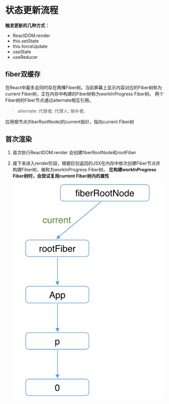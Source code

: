 # 状态更新流程

**触发更新的几种方式：**
* ReactDOM.render
* this.setState
* this.forceUpdate
* useState
* useReducer

## fiber双缓存
在React中最多会同时存在两棵Fiber树。当前屏幕上显示内容对应的Fiber树称为current Fiber树，正在内存中构建的Fiber树称为workInProgress Fiber树。
两个Fiber树的Fiber节点通过alternate相互引用。
> alternate: 代替者; 代理人; 候补者;

应用根节点(fiberRootNode)的current指针，指向current Fiber树

## 首次渲染

1. 首次执行ReactDOM.render  会创建fiberRootNode和rootFiber

2. 接下来进入render阶段，根据巨剑返回的JSX在内存中依次创建Fiber节点并构建Fiber树，被称为workInProgress Fiber树。
**在构建workInProgress Fiber树时，会尝试复用current Fiber树内的属性**
![123](/static/update-3.png)
